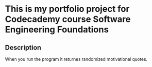 # This is my portfolio project for Codecademy course Software Engineering Foundations
## Description
When you run the program it returnes randomized motivational quotes.

